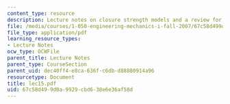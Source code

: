 ```yaml
---
content_type: resource
description: Lecture notes on closure strength models and a review for a quiz.
file: /media/courses/1-050-engineering-mechanics-i-fall-2007/67c58d499d0a9929cbd638e6e36af58d_lec15.pdf
file_type: application/pdf
learning_resource_types:
- Lecture Notes
ocw_type: OCWFile
parent_title: Lecture Notes
parent_type: CourseSection
parent_uid: dec40ff4-e8ca-636f-c6db-d88880914a96
resourcetype: Document
title: lec15.pdf
uid: 67c58d49-9d0a-9929-cbd6-38e6e36af58d
---
```

